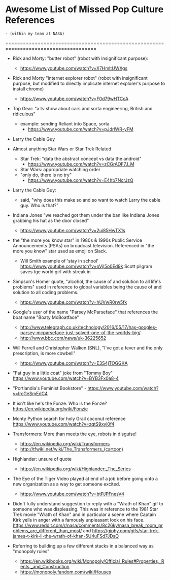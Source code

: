 # Awesome List of Missed Pop Culture References 
	- (within my team at NASA)


=====================================================================================

- Rick and Morty: "butter robot" (robot with insignificant purpose): 
	- https://www.youtube.com/watch?v=X7HmltUWXgs
	
- Rick and Morty "internet explorer robot" (robot with insignificant purpose, but modified to directly implicate internet explorer's purpose to install chrome) 
	- https://www.youtube.com/watch?v=F0d79wHTCcA
	
- Top Gear: "a tv show about cars and sorta engineering, British and ridiculous" 
	- example: sending Reliant into Space, sorta
		- https://www.youtube.com/watch?v=pJdrlWR-yFM
		
- Larry the Cable Guy

- Almost anything Star Wars or Star Trek Related
	- Star Trek: "data the abstract concept vs data the android" 
		- https://www.youtube.com/watch?v=zCGrAOF7J_M
	- Star Wars: appropriate watching order
	- "only do, there is no try"
		- https://www.youtube.com/watch?v=E4hb7NcrJzQ

- Larry the Cable Guy: 
	- said, "why does this make so and so want to watch Larry the cable guy. Who is that?"
	
- Indiana Jones "we reached got them under the ban like Indiana Jones grabbing his hat as the door closed"
	- https://www.youtube.com/watch?v=2ui85HwTX1s

- the "the more you know star" in 1980s & 1990s Public Service Announcements (PSAs) on broadcast television. Referenced in "the more you know" star used as emoji on Slack. 
	- Will Smith example of 'stay in school' https://www.youtube.com/watch?v=oVjI5o0Ed9k
Scott pilgram saves tge world girl with streak in 

- Simpson's Homer quote, "alcohol, the cause of and solution to all life's problems" used in reference to global variables being the cause of and solution to all coding problems. 
	- https://www.youtube.com/watch?v=hUVwR0rw5fk

- Google's user of the name "Parsey McParseface" that references the boat name "Boaty McBoatface" 
	- http://www.telegraph.co.uk/technology/2016/05/17/has-googles-parsey-mcparseface-just-solved-one-of-the-worlds-big/
	- http://www.bbc.com/news/uk-36225652
	
- Will Ferrell and Christopher Walken (SNL), "I've got a fever and the only prescription, is more cowbell"
	- https://www.youtube.com/watch?v=E3S4jTOGGKA

- "Fat guy in a little coat" joke from "Tommy Boy" https://www.youtube.com/watch?v=BYB3Fx0a8-4

- "Portlandia's Feminist Bookstore" - https://www.youtube.com/watch?v=IrcGeSmEdC4

- It isn't like he's the Fonze. Who is the Fonze? https://en.wikipedia.org/wiki/Fonzie

- Monty Python search for holy Grail coconut reference https://www.youtube.com/watch?v=zqtS9xyl0f4

- Transformers: More than meets the eye, robots in disguise!
	- https://en.wikipedia.org/wiki/Transformers
	- http://tfwiki.net/wiki/The_Transformers_(cartoon)
- Highlander: unsure of quote
	- https://en.wikipedia.org/wiki/Highlander:_The_Series
	
- The Eye of the Tiger Video played at end of a job before going onto a new organization as a way to get someone excited.
	- https://www.youtube.com/watch?v=btPJPFnesV4
	
- Didn't fully understand suggestion to reply with a "Wrath of Khan" gif to someone who was displeasing. This was in reference to the 1981 Star Trek movie "Wrath of Khan" and in particular a scene where Captain Kirk yells in anger with a famously unpleasant look on his face. https://www.reddit.com/r/nasa/comments/8c26ky/nasa_break_room_problems_are_different_than_most/  and https://giphy.com/gifs/star-trek-james-t-kirk-ii-the-wrath-of-khan-5U4uFSd7JDsQ

- Referring to building up a few different stacks in a balanced way as "monopoly rules"
    - https://en.wikibooks.org/wiki/Monopoly/Official_Rules#Properties,_Rents,_and_Construction
    - https://monopoly.fandom.com/wiki/Houses
